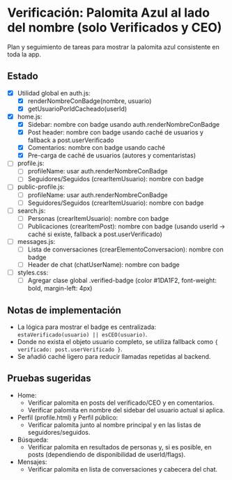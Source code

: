 # Verificación: Palomita Azul al lado del nombre (solo Verificados y CEO)

Plan y seguimiento de tareas para mostrar la palomita azul consistente en toda la app.

## Estado

- [x] Utilidad global en auth.js:
  - [x] renderNombreConBadge(nombre, usuario)
  - [x] getUsuarioPorIdCacheado(userId)
- [x] home.js:
  - [x] Sidebar: nombre con badge usando auth.renderNombreConBadge
  - [x] Post header: nombre con badge usando caché de usuarios y fallback a post.userVerificado
  - [x] Comentarios: nombre con badge usando caché
  - [x] Pre-carga de caché de usuarios (autores y comentaristas)
- [ ] profile.js:
  - [ ] profileName: usar auth.renderNombreConBadge
  - [ ] Seguidores/Seguidos (crearItemUsuario): nombre con badge
- [ ] public-profile.js:
  - [ ] profileName: usar auth.renderNombreConBadge
  - [ ] Seguidores/Seguidos (crearItemUsuario): nombre con badge
- [ ] search.js:
  - [ ] Personas (crearItemUsuario): nombre con badge
  - [ ] Publicaciones (crearItemPost): nombre con badge (usando userId -> caché si existe, fallback a post.userVerificado)
- [ ] messages.js:
  - [ ] Lista de conversaciones (crearElementoConversacion): nombre con badge
  - [ ] Header de chat (chatUserName): nombre con badge
- [ ] styles.css:
  - [ ] Agregar clase global .verified-badge (color #1DA1F2, font-weight: bold, margin-left: 4px)

## Notas de implementación

- La lógica para mostrar el badge es centralizada: `estaVerificado(usuario) || esCEO(usuario)`.
- Donde no exista el objeto usuario completo, se utiliza fallback como `{ verificado: post.userVerificado }`.
- Se añadió caché ligero para reducir llamadas repetidas al backend.

## Pruebas sugeridas

- Home:
  - Verificar palomita en posts del verificado/CEO y en comentarios.
  - Verificar palomita en nombre del sidebar del usuario actual si aplica.
- Perfil (profile.html) y Perfil público:
  - Verificar palomita junto al nombre principal y en las listas de seguidores/seguidos.
- Búsqueda:
  - Verificar palomita en resultados de personas y, si es posible, en posts (dependiendo de disponibilidad de userId/flags).
- Mensajes:
  - Verificar palomita en lista de conversaciones y cabecera del chat.
